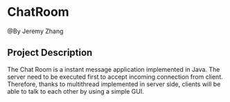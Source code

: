 # ChatRoom
@By Jeremy Zhang
## Project Description
The Chat Room is a instant message application implemented in Java.
The server need to be executed first to accept incoming connection from client. Therefore, thanks to multithread implemented in server side, clients will be able to talk to each other by using a simple GUI.
